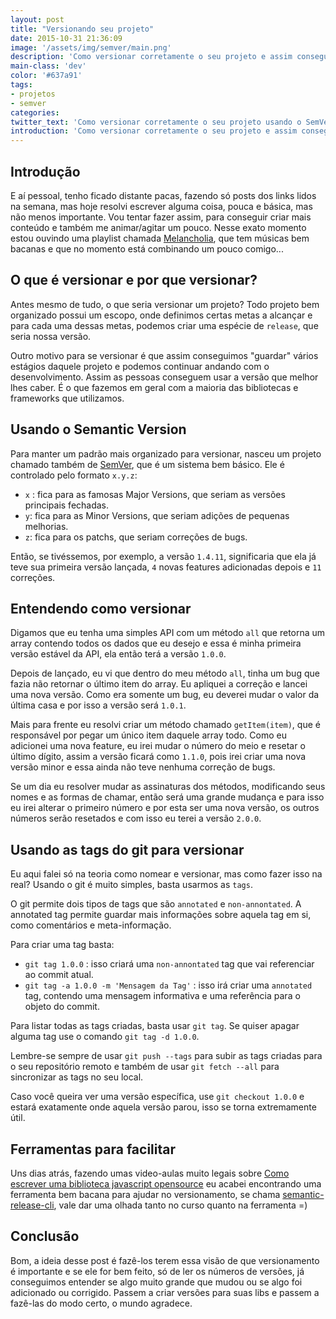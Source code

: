 ```yaml
---
layout: post
title: "Versionando seu projeto"
date: 2015-10-31 21:36:09
image: '/assets/img/semver/main.png'
description: 'Como versionar corretamente o seu projeto e assim conseguir informar rapidamente que tipo de mudança ocorreu.'
main-class: 'dev'
color: '#637a91'
tags:
- projetos
- semver
categories:
twitter_text: 'Como versionar corretamente o seu projeto usando o SemVer.'
introduction: 'Como versionar corretamente o seu projeto e assim conseguir informar rapidamente que tipo de mudança ocorreu.'
---
```


## Introdução

E aí pessoal, tenho ficado distante pacas, fazendo só posts dos links lidos na semana, mas hoje resolvi escrever alguma coisa, pouca e básica, mas não menos importante. Vou tentar fazer assim, para conseguir criar mais conteúdo e também me animar/agitar um pouco. Nesse exato momento estou ouvindo uma playlist chamada [Melancholia](https://open.spotify.com/user/spotify/playlist/1rg0arh9uWqGOYH7gEtQ6a), que tem músicas bem bacanas e que no momento está combinando um pouco comigo...

## O que é versionar e por que versionar?

Antes mesmo de tudo, o que seria versionar um projeto? Todo projeto bem organizado possui um escopo, onde definimos certas metas a alcançar e para cada uma dessas metas, podemos criar uma espécie de `release`, que seria nossa versão.

Outro motivo para se versionar é que assim conseguimos "guardar" vários estágios daquele projeto e podemos continuar andando com o desenvolvimento. Assim as pessoas conseguem usar a versão que melhor lhes caber. É o que fazemos em geral com a maioria das bibliotecas e frameworks que utilizamos.

## Usando o Semantic Version

Para manter um padrão mais organizado para versionar, nasceu um projeto chamado também de [SemVer](http://semver.org/), que é um sistema bem básico. Ele é controlado pelo formato `x.y.z`:

- `x` : fica para as famosas Major Versions, que seriam as versões principais fechadas.
- `y`: fica para as Minor Versions, que seriam adições de pequenas melhorias.
- `z`: fica para os patchs, que seriam correções de bugs.

Então, se tivéssemos, por exemplo, a versão `1.4.11`, significaria que ela já teve sua primeira versão lançada, `4` novas features adicionadas depois e `11` correções.

## Entendendo como versionar

Digamos que eu tenha uma simples API com um método `all` que retorna um array contendo todos os dados que eu desejo e essa é minha primeira versão estável da API, ela então terá a versão `1.0.0`. 

Depois de lançado, eu vi que dentro do meu método `all`, tinha um bug que fazia não retornar o último item do array. Eu apliquei a correção e lancei uma nova versão. Como era somente um bug, eu deverei mudar o valor da última casa e por isso a versão será `1.0.1`.

Mais para frente eu resolvi criar um método chamado `getItem(item)`, que é responsável por pegar um único item daquele array todo. Como eu adicionei uma nova feature, eu irei mudar o número do meio e resetar o último dígito, assim a versão ficará como `1.1.0`, pois irei criar uma nova versão minor e essa ainda não teve nenhuma correção de bugs.

Se um dia eu resolver mudar as assinaturas dos métodos, modificando seus nomes e as formas de chamar, então será uma grande mudança e para isso eu irei alterar o primeiro número e por esta ser uma nova versão, os outros números serão resetados e com isso eu terei a versão `2.0.0`.

## Usando as tags do git para versionar

Eu aqui falei só na teoria como nomear e versionar, mas como fazer isso na real? Usando o git é muito simples, basta usarmos as `tags`.

O git permite dois tipos de tags que são `annotated` e `non-annontated`. A annotated tag permite guardar mais informações sobre aquela tag em si, como comentários e meta-informação.

Para criar uma tag basta:

- `git tag 1.0.0` : isso criará uma `non-annontated` tag que vai referenciar ao commit atual.
- `git tag -a 1.0.0 -m 'Mensagem da Tag'` : isso irá criar uma `annotated` tag, contendo uma mensagem informativa e uma referência para o objeto do commit.

Para listar todas as tags criadas, basta usar `git tag`. Se quiser apagar alguma tag use o comando `git tag -d 1.0.0`.

Lembre-se sempre de usar `git push --tags` para subir as tags criadas para o seu repositório remoto e também de usar `git fetch --all` para sincronizar as tags no seu local.

Caso você queira ver uma versão específica, use `git checkout 1.0.0` e estará exatamente onde aquela versão parou, isso se torna extremamente útil.

## Ferramentas para facilitar

Uns dias atrás, fazendo umas video-aulas muito legais sobre [Como escrever uma biblioteca javascript opensource](https://egghead.io/lessons/javascript-how-to-write-a-javascript-library-automating-releases-with-semantic-release) eu acabei encontrando uma ferramenta bem bacana para ajudar no versionamento, se chama [semantic-release-cli](https://github.com/semantic-release/semantic-release), vale dar uma olhada tanto no curso quanto na ferramenta =)

## Conclusão

Bom, a ideia desse post é fazê-los terem essa visão de que versionamento é importante e se ele for bem feito, só de ler os números de versões, já conseguimos entender se algo muito grande que mudou ou se algo foi adicionado ou corrigido. Passem a criar versões para suas libs e passem a fazê-las do modo certo, o mundo agradece.


